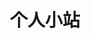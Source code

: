 ---
home: true
# layout: BlogHome
icon: home
title: 个人小站
heroImage: /images/avatar.jpg
heroText: TreeWish
tagline: 手握日月摘星辰，世间无我这般人
heroFullScreen: false
actionText: 开始阅读 →
actionLink: /latestarticle/
features:
  - title: 读书
    details: 读万卷书，行万里路
  - title: 技术
    details: 用心记录技术,走心分享,始于前端,不止于前端,励志成为一名优秀的全栈工程师
  - title: 生活
    details: 诗意，追逐，奋斗，前行

# projects:
#   - icon: 技术
#     name: 项目名称
#     desc: 用心记录技术,走心分享,始于前端,不止于前端,励志成为一名优秀的全栈工程师
#     link: https://你的项目链接

#   - icon: book
#     name: 读书
#     desc: 读万卷书，行万里路,多读一页书,就少一分无知,多一分智慧
#     link: https://你的书籍链接

#   - icon: article
#     name: 生活
#     desc:  诗意，追逐，奋斗，前行
#     link: https://你的文章链接

#   - icon: /logo.svg
#     name: 自定义项目
#     desc: 自定义详细介绍
#     link: https://你的自定义链接

footer: 主题使用 <a href="https://theme-hope.vuejs.press/zh/">VuePress Theme Hope</a>
copyright: MIT 协议 | 版权所有 © 2023 TreeWish

---